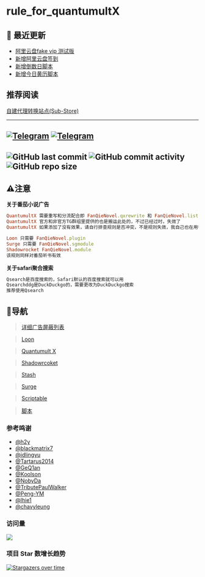 # rule_for_quantumultX

## 📢 最近更新 
- [阿里云盘fake vip 测试版](https://github.com/zqzess/rule_for_quantumultX/tree/master/js/debug/aDriveCrack)
- [新增阿里云盘签到](https://github.com/zqzess/rule_for_quantumultX/tree/master/js/Mine/aDriveCheckIn)
- [新增倒数日脚本](https://github.com/zqzess/rule_for_quantumultX/tree/master/js/Mine/wnCalendar)
- [新增今日黄历脚本](https://github.com/zqzess/rule_for_quantumultX/tree/master/js/Mine/wnCalendar)

**推荐阅读**
----
[自建代理转换站点(Sub-Store)](https://www.whitemoon.top/2022/09/18/zi-jian-de-dai-li-jie-dian-zhuan-huan-zhan-dian/)

---
[![Telegram](https://img.shields.io/badge/Telegram-Channel-33A8E3)](https://t.me/zqzess_Channel)
[![Telegram](https://img.shields.io/badge/Telegram-Group-33A8E3)](https://t.me/+Pas9ik7B-RYyM2Q9)
---

![GitHub last commit](https://img.shields.io/github/last-commit/zqzess/rule_for_quantumultX)
![GitHub commit activity](https://img.shields.io/github/commit-activity/m/zqzess/rule_for_quantumultX)
![GitHub repo size](https://img.shields.io/github/repo-size/zqzess/rule_for_quantumultX)
-------
## ⚠️注意
**关于番茄小说广告**
```ruby
QuantumultX 需要重写和分流配合即 FanQieNovel.qxrewrite 和 FanQieNovel.list
QuantumultX 官方和非官方TG群组里提供的也是搬运此处的，不过已经过时，失效了
QuantumultX 如果添加了没有效果，请自行排查规则是否冲突，不是规则失效，我自己也在用番茄小说，失效会及时更新
```
```ruby
Loon 只需要 FanQieNovel.plugin
Surge 只需要 FanQieNovel.sgmodule
Shadowrocket FanQieNovel.module
该规则同样对番茄听书有效
```
**关于safari聚合搜索**
```ruby
Qsearch是百度搜索的，Safari默认的百度搜索就可以用
Qsearchddg是DuckDuckgo的，需要更改为DuckDuckgo搜索
推荐使用Qsearch
```
## 🧭导航
> [详细广告屏蔽列表](https://github.com/zqzess/rule_for_quantumultX/blob/master/AdBlockList.md)

> [Loon](https://github.com/zqzess/rule_for_quantumultX/tree/master/Loon)

> [Quantumult X](https://github.com/zqzess/rule_for_quantumultX/tree/master/QuantumultX)

> [Shadowrcoket](https://github.com/zqzess/rule_for_quantumultX/tree/master/Shadowrocket)

> [Stash](https://github.com/zqzess/rule_for_quantumultX/tree/master/Stash)

> [Surge](https://github.com/zqzess/rule_for_quantumultX/tree/master/Surge)

> [Scriptable](https://github.com/zqzess/rule_for_quantumultX/tree/master/Scriptable)

> [脚本](https://github.com/zqzess/rule_for_quantumultX/tree/master/js/Mine)

### 参考鸣谢
- [@h2y](https://github.com/h2y)
- [@blackmatrix7](https://github.com/blackmatrix7/ios_rule_script)
- [@jdlingyu](https://github.com/jdlingyu/ad-wars/blob/master/hosts)
- [@Tartarus2014](https://github.com/Tartarus2014/QuantumultX-Script)
- [@GeQ1an](https://github.com/GeQ1an/Rules/tree/master)
- [@Koolson](https://github.com/Koolson/Qure)
- [@NobyDa](https://github.com/NobyDa/Script)
- [@TributePaulWalker](https://github.com/TributePaulWalker/Profiles)
- [@Peng-YM](https://github.com/Peng-YM)
- [@lhie1](https://github.com/lhie1/Rules)
- [@chavyleung](https://github.com/chavyleung)

### 访问量

![](http://profile-counter.glitch.me/zqzess/count.svg)

### 项目 Star 数增长趋势

[![Stargazers over time](https://starchart.cc/zqzess/rule_for_quantumultX.svg)](https://starchart.cc/zqzess/rule_for_quantumultX)
